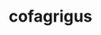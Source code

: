 ---
id: 563
title: cofagrigus
types: [ghost]
image: https://raw.githubusercontent.com/PokeAPI/sprites/master/sprites/pokemon/563.png
---